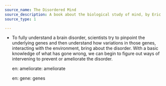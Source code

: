 ```yaml
---
source_name: The Disordered Mind
source_description: A book about the biological study of mind, by Eric R. Kandel
source_type: 1

---
```


- To fully understand a brain disorder, scientists try to pinpoint the underlying genes and then understand how variations in those genes, interacting with the environment, bring about the disorder. With a basic knowledge of what has gone wrong, we can begin to figure out ways of intervening to prevent or ameliorate the disorder.

    <div markdown="1" class="tagged-entries">

    en: ameliorate: ameliorate

    en: gene: genes

    </div>

